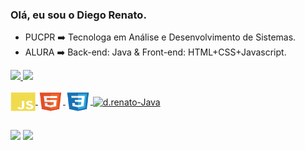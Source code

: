 ### Olá, eu sou o Diego Renato.

- PUCPR ➡️ Tecnologa em Análise e Desenvolvimento de Sistemas.
- ALURA ➡️ Back-end: Java & Front-end: HTML+CSS+Javascript.

<div align="left">
  <a href="https://github.com/dreenato">
  <img height="180em" src="https://github-readme-stats.vercel.app/api?username=dreenato&show_icons=true&theme=dracula&include_all_commits=true&count_private=true"/>
  <img height="180em" src="https://github-readme-stats.vercel.app/api/top-langs/?username=dreenato&layout=compact&langs_count=7&theme=dracula"/>
</div>
  
<div style="display: inline_block"><br>
  <img align="center" alt="d.renato-Js" height="30" width="40" src="https://raw.githubusercontent.com/devicons/devicon/master/icons/javascript/javascript-plain.svg">
  <img align="center" alt="d.renato-HTML" height="30" width="40" src="https://raw.githubusercontent.com/devicons/devicon/master/icons/html5/html5-original.svg">
  <img align="center" alt="d.renato-CSS" height="30" width="40" src="https://raw.githubusercontent.com/devicons/devicon/master/icons/css3/css3-original.svg">
  <img align="center" alt="d.renato-Java" height="30" width="40" src="https://cdn.jsdelivr.net/gh/devicons/devicon/icons/java/java-original.svg">
</div>
  
##
  
<div>  
  <a href = "mailto:dreenato@gmail.com"><img src="https://img.shields.io/badge/Gmail-D14836?style=for-the-badge&logo=gmail&logoColor=white" target="_blank"></a>
  <a href="https://www.linkedin.com/in/dreenato/" target="_blank"><img src="https://img.shields.io/badge/-LinkedIn-%230077B5?style=for-the-badge&logo=linkedin&logoColor=white" target="_blank"></a> 
</div>
